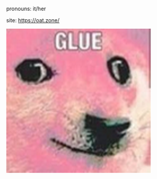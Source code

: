 pronouns: it/her

site: https://oat.zone/

![glue](https://github.com/oatmealine/oatmealine/raw/master/glue.png "glue")
